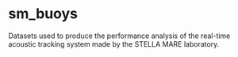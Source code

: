 # sm_buoys
Datasets used to produce the performance analysis of the real-time acoustic tracking system made by the STELLA MARE laboratory.
